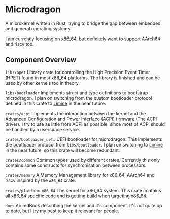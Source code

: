 # Microdragon

A microkernel written in Rust, trying to bridge the gap between embedded and general operating systems

I am currently focusing on x86_64, but definitely want to support AArch64 and riscv too.

## Component Overview

`libs/hpet`
Library crate for controlling the High Precision Event Timer (HPET) found in most x86_64 platforms. The library is finished and can be used by other kernels too in theory.

`libs/bootloader`
Implements struct and type definitions to bootstrap microdragon.
I plan on switching from the custom bootloader protocol defined in this crate to [Limine](https://github.com/limine-bootloader/limine/blob/trunk/PROTOCOL.md) in the near future.

`crates/acpi`
Implements the interaction between the kernel and the Advanced Configuration and Power Interface (ACPI) firmware (The ACPI driver). I try to use as little from ACPI as possible, since most of ACPI should be handled by a userspace service.

`crates/bootloader_uefi`
UEFI bootloader for microdragon.
This implements the bootloader protocol from `libs/bootloader`.
I plan on switching to [Limine](https://github.com/limine-bootloader/limine/blob/trunk/PROTOCOL.md) in the near future, so this crate will become redundant.

`crates/common`
Common types used by different crates.
Currently this only contains some constructs for synchronisation between processors.

`crates/memory`
A Memory Management library for x86_64, AArch64 and riscv inspired by the `x86_64` crate.

`crates/platform-x86_64`
The kernel for x86_64 system.
This crate contains all x86_64 specific code and is getting build when targeting x86_64.

`docs`
An mdBook describing the kernel and it's component.
It's not quite up to date, but I try my best to keep it relevant for people.
